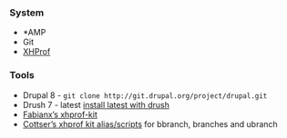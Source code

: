 ### System

* \*AMP
* Git
* [XHProf](https://drupal.org/node/946182)

### Tools

* Drupal 8 - `git clone http://git.drupal.org/project/drupal.git`
* Drush 7 - latest [install latest with drush ](https://github.com/drush-ops/drush#description)
* [Fabianx’s xhprof-kit](https://github.com/LionsAd/xhprof-kit)
* [Cottser’s xhprof kit alias/scripts](https://gist.github.com/Cottser/5588734) for bbranch, branches and ubranch